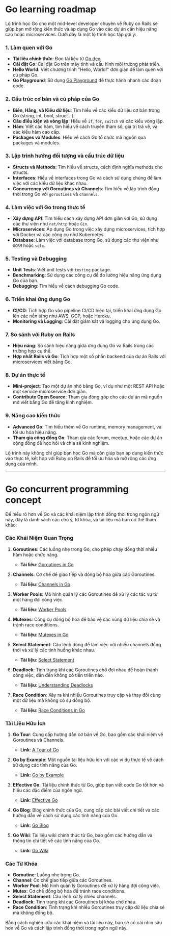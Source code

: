 # Go learning roadmap
Lộ trình học Go cho một mid-level developer chuyên về Ruby on Rails sẽ giúp bạn mở rộng kiến thức và áp dụng Go vào các dự án cần hiệu năng cao hoặc microservices. Dưới đây là một lộ trình học tập gợi ý:

### 1. **Làm quen với Go**
   - **Tài liệu chính thức**: Đọc tài liệu từ [Go.dev](https://golang.org/doc/).
   - **Cài đặt Go**: Cài đặt Go trên máy tính và cấu hình môi trường phát triển.
   - **Hello World**: Viết chương trình "Hello, World!" đơn giản để làm quen với cú pháp Go.
   - **Go Playground**: Sử dụng [Go Playground](https://play.golang.org/) để thực hành nhanh các đoạn code.

### 2. **Cấu trúc cơ bản và cú pháp của Go**
   - **Biến, Hằng, và Kiểu dữ liệu**: Tìm hiểu về các kiểu dữ liệu cơ bản trong Go (string, int, bool, struct...).
   - **Câu điều kiện và vòng lặp**: Hiểu về `if`, `for`, `switch` và các kiểu vòng lặp.
   - **Hàm**: Viết các hàm, tìm hiểu về cách truyền tham số, giá trị trả về, và các kiểu hàm cao cấp.
   - **Packages và Modules**: Hiểu về cách Go tổ chức mã nguồn qua packages và modules.

### 3. **Lập trình hướng đối tượng và cấu trúc dữ liệu**
   - **Structs và Methods**: Tìm hiểu về structs, cách định nghĩa methods cho structs.
   - **Interfaces**: Hiểu về interfaces trong Go và cách sử dụng chúng để làm việc với các kiểu dữ liệu khác nhau.
   - **Concurrency với Goroutines và Channels**: Tìm hiểu về lập trình đồng thời trong Go với `goroutines` và `channels`.

### 4. **Làm việc với Go trong thực tế**
   - **Xây dựng API**: Tìm hiểu cách xây dựng API đơn giản với Go, sử dụng các thư viện như `net/http` hoặc `Gin`.
   - **Microservices**: Áp dụng Go trong việc xây dựng microservices, tích hợp với Docker và các công cụ như Kubernetes.
   - **Database**: Làm việc với database trong Go, sử dụng các thư viện như `GORM` hoặc `sqlx`.

### 5. **Testing và Debugging**
   - **Unit Tests**: Viết unit tests với `testing` package.
   - **Benchmarking**: Sử dụng các công cụ để đo lường hiệu năng ứng dụng Go của bạn.
   - **Debugging**: Tìm hiểu về cách debugging Go code.

### 6. **Triển khai ứng dụng Go**
   - **CI/CD**: Tích hợp Go vào pipeline CI/CD hiện tại, triển khai ứng dụng Go lên các nền tảng như AWS, GCP, hoặc Heroku.
   - **Monitoring và Logging**: Cài đặt giám sát và logging cho ứng dụng Go.

### 7. **So sánh với Ruby on Rails**
   - **Hiệu năng**: So sánh hiệu năng giữa ứng dụng Go và Rails trong các trường hợp cụ thể.
   - **Hợp nhất Rails và Go**: Tích hợp một số phần backend của dự án Rails với microservices viết bằng Go.

### 8. **Dự án thực tế**
   - **Mini-project**: Tạo một dự án nhỏ bằng Go, ví dụ như một REST API hoặc một service microservice đơn giản.
   - **Contribute Open Source**: Tham gia đóng góp cho các dự án mã nguồn mở viết bằng Go để tăng kinh nghiệm.

### 9. **Nâng cao kiến thức**
   - **Advanced Go**: Tìm hiểu thêm về Go runtime, memory management, và tối ưu hóa hiệu năng.
   - **Tham gia cộng đồng Go**: Tham gia các forum, meetup, hoặc các dự án cộng đồng để học hỏi và chia sẻ kinh nghiệm.

Lộ trình này không chỉ giúp bạn học Go mà còn giúp bạn áp dụng kiến thức vào thực tế, kết hợp với Ruby on Rails để tối ưu hóa và mở rộng các ứng dụng của mình.

--------------

# Go concurrent programming concept 
Để hiểu rõ hơn về Go và các khái niệm lập trình đồng thời trong ngôn ngữ này, đây là danh sách các chú ý, từ khóa, và tài liệu mà bạn có thể tham khảo:

### Các Khái Niệm Quan Trọng

1. **Goroutines**: Các luồng nhẹ trong Go, cho phép chạy đồng thời nhiều hàm hoặc chức năng.
   - **Tài liệu**: [Goroutines in Go](https://golang.org/doc/effective_go.html#goroutines)

2. **Channels**: Cơ chế để giao tiếp và đồng bộ hóa giữa các Goroutines.
   - **Tài liệu**: [Channels in Go](https://golang.org/doc/effective_go.html#channels)

3. **Worker Pools**: Mô hình quản lý các Goroutines để xử lý các tác vụ từ một hàng đợi công việc.
   - **Tài liệu**: [Worker Pools](https://blog.golang.org/pipelines)

4. **Mutexes**: Công cụ đồng bộ hóa để bảo vệ các vùng dữ liệu chia sẻ và tránh race conditions.
   - **Tài liệu**: [Mutexes in Go](https://golang.org/pkg/sync/#Mutex)

5. **Select Statement**: Câu lệnh dùng để làm việc với nhiều channels đồng thời và xử lý các tình huống khác nhau.
   - **Tài liệu**: [Select Statement](https://golang.org/ref/spec#Select_statements)

6. **Deadlock**: Tình trạng khi các Goroutines chờ đợi nhau để hoàn thành công việc, dẫn đến không có tiến triển nào.
   - **Tài liệu**: [Understanding Deadlocks](https://blog.golang.org/pipelines)

7. **Race Condition**: Xảy ra khi nhiều Goroutines truy cập và thay đổi cùng một dữ liệu mà không có sự đồng bộ.
   - **Tài liệu**: [Race Conditions in Go](https://golang.org/doc/articles/race_detector.html)

### Tài Liệu Hữu Ích

1. **Go Tour**: Cung cấp hướng dẫn cơ bản về Go, bao gồm các khái niệm về Goroutines và Channels.
   - **Link**: [A Tour of Go](https://tour.golang.org/)

2. **Go by Example**: Một nguồn tài liệu hữu ích với các ví dụ thực tế về cách sử dụng các tính năng của Go.
   - **Link**: [Go by Example](https://gobyexample.com/)

3. **Effective Go**: Tài liệu chính thức từ Go, giúp bạn viết code Go tốt hơn và hiểu các đặc điểm của ngôn ngữ.
   - **Link**: [Effective Go](https://golang.org/doc/effective_go.html)

4. **Go Blog**: Blog chính thức của Go, cung cấp các bài viết chi tiết và các hướng dẫn về cách sử dụng các tính năng của Go.
   - **Link**: [Go Blog](https://blog.golang.org/)

5. **Go Wiki**: Tài liệu wiki chính thức từ Go, bao gồm các hướng dẫn và thông tin chi tiết về các tính năng của Go.
   - **Link**: [Go Wiki](https://github.com/golang/go/wiki)

### Các Từ Khóa

- **Goroutine**: Luồng nhẹ trong Go.
- **Channel**: Cơ chế giao tiếp giữa các Goroutines.
- **Worker Pool**: Mô hình quản lý Goroutines để xử lý hàng đợi công việc.
- **Mutex**: Cơ chế đồng bộ hóa để tránh race conditions.
- **Select Statement**: Câu lệnh xử lý nhiều channels.
- **Deadlock**: Tình trạng khi các Goroutines bị khóa chờ nhau.
- **Race Condition**: Tình trạng khi nhiều Goroutines truy cập dữ liệu chia sẻ mà không đồng bộ.

Bằng cách nghiên cứu các khái niệm và tài liệu này, bạn sẽ có cái nhìn sâu hơn về Go và cách lập trình đồng thời trong ngôn ngữ này.
